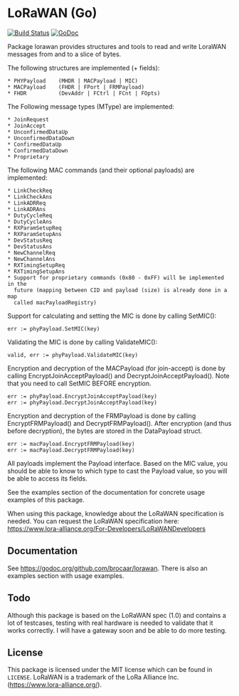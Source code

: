 # LoRaWAN (Go)

[![Build Status](https://travis-ci.org/brocaar/lorawan.svg?branch=master)](https://travis-ci.org/brocaar/lorawan)
[![GoDoc](https://godoc.org/github.com/brocaar/lorawan?status.svg)](https://godoc.org/github.com/brocaar/lorawan)

Package lorawan provides structures and tools to read and write LoraWAN
messages from and to a slice of bytes.

The following structures are implemented (+ fields):

    * PHYPayload    (MHDR | MACPayload | MIC)
    * MACPayload    (FHDR | FPort | FRMPayload)
    * FHDR          (DevAddr | FCtrl | FCnt | FOpts)

The Following message types (MType) are implemented:

    * JoinRequest
    * JoinAccept
    * UnconfirmedDataUp
    * UnconfirmedDataDown
    * ConfirmedDataUp
    * ConfirmedDataDown
    * Proprietary

The following MAC commands (and their optional payloads) are implemented:

    * LinkCheckReq
    * LinkCheckAns
    * LinkADRReq
    * LinkADRAns
    * DutyCycleReq
    * DutyCycleAns
    * RXParamSetupReq
    * RXParamSetupAns
    * DevStatusReq
    * DevStatusAns
    * NewChannelReq
    * NewChannelAns
    * RXTimingSetupReq
    * RXTimingSetupAns
    * Support for proprietary commands (0x80 - 0xFF) will be implemented in the
      future (mapping between CID and payload (size) is already done in a map
      called macPayloadRegistry)

Support for calculating and setting the MIC is done by calling SetMIC():

    err := phyPayload.SetMIC(key)

Validating the MIC is done by calling ValidateMIC():

    valid, err := phyPayload.ValidateMIC(key)

Encryption and decryption of the MACPayload (for join-accept) is done by
calling EncryptJoinAcceptPayload() and DecryptJoinAcceptPayload(). Note that you need to
call SetMIC BEFORE encryption.

    err := phyPayload.EncryptJoinAcceptPayload(key)
    err := phyPayload.DecryptJoinAcceptPayload(key)

Encryption and decryption of the FRMPayload is done by calling
EncryptFRMPayload() and DecryptFRMPayload(). After encryption (and thus
before decryption), the bytes are stored in the DataPayload struct.

    err := macPayload.EncryptFRMPayload(key)
    err := macPayload.DecryptFRMPayload(key)

All payloads implement the Payload interface. Based on the MIC value, you
should be able to know to which type to cast the Payload value, so you will
be able to access its fields.

See the examples section of the documentation for concrete usage examples
of this package.

When using this package, knowledge about the LoRaWAN specification is needed.
You can request the LoRaWAN specification here:
https://www.lora-alliance.org/For-Developers/LoRaWANDevelopers


## Documentation

See https://godoc.org/github.com/brocaar/lorawan. There is also an examples
section with usage examples.

## Todo

Although this package is based on the LoRaWAN spec (1.0) and contains a lot
of testcases, testing with real hardware is needed to validate that it works
correctly. I will have a gateway soon and be able to do more testing.

## License

This package is licensed under the MIT license which can be found in ``LICENSE``.
LoRaWAN is a trademark of the LoRa Alliance Inc. (https://www.lora-alliance.org/).
